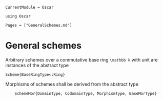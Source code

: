 ```@meta
CurrentModule = Oscar
```

```@setup oscar
using Oscar
```

```@contents
Pages = ["GeneralSchemes.md"]
```

# General schemes

Arbitrary schemes over a commutative base ring ``\mathbb k`` with unit 
are instances of the abstract type
```@docs
Scheme{BaseRingType<:Ring}
```
Morphisms of schemes shall be derived from the abstract type
```@docs
    SchemeMor{DomainType, CodomainType, MorphismType, BaseMorType}
```
